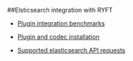 ##Elsticsearch integration with RYFT

* [Plugin integration benchmarks](ryft-elastic-benchmark/README.md)

* [Plugin and codec installation](ryft-elastic-plugin/INSTALL.md)

* [Supported elasticsearch API requests](ryft-elastic-plugin/README.md)
